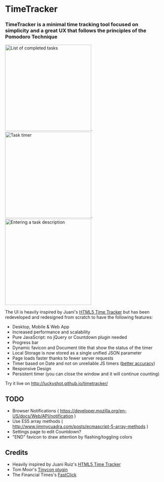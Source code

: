 TimeTracker
================

### TimeTracker is a minimal time tracking tool focused on simplicity and a great UX that follows the principles of the Pomodoro Technique

<img src="https://cloud.githubusercontent.com/assets/141241/3752283/4ad38e2c-1806-11e4-8f09-ddb2e9cdf47d.png" alt="List of completed tasks" width="280px">.
<img src="https://cloud.githubusercontent.com/assets/141241/3752282/486f7bdc-1806-11e4-9f2a-e0d95e692c21.png" alt="Task timer" width="280px">.
<img src="https://cloud.githubusercontent.com/assets/141241/3771174/bb1bc9c8-18f2-11e4-9afc-9070de7d4633.png" alt="Entering a task description" width="280px">

The UI is heavily inspired by Juani's <a href="https://github.com/heyimjuani/html5timetracker">HTML5 Time Tracker</a> but has been redeveloped and redesigned from scratch to have the following features:

- Desktop, Mobile & Web App
- Increased performance and scalability
- Pure JavaScript: no jQuery or Countdown plugin needed
- Progress bar
- Dynamic favicon and Document title that show the status of the timer
- Local Storage is now stored as a single unified JSON parameter
- Page loads faster thanks to fewer server requests
- Timer based on Date and not on unreliable JS timers (<a href="http://stackoverflow.com/a/6347336/217180">better accuracy</a>)
- Responsive Design
- Persistent timer (you can close the window and it will continue counting)

Try it live on http://luckyshot.github.io/timetracker/

TODO
----------------

- Browser Notifications ( https://developer.mozilla.org/en-US/docs/Web/API/notification )
- Use ES5 array methods ( http://www.jimmycuadra.com/posts/ecmascript-5-array-methods )
- Settings page to edit Countdown?
- "END" favicon to draw attention by flashing/toggling colors



Credits
----------------

- Heavily inspired by Juani Ruiz's <a href="https://github.com/heyimjuani/html5timetracker">HTML5 Time Tracker</a>
- Tom Moor's <a href="https://github.com/tommoor/tinycon">Tinycon plugin</a>
- The Financial Times's <a href="https://github.com/ftlabs/fastclick">FastClick</a>
